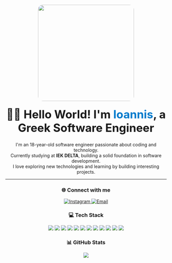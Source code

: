 <div align="center">
  
  <img src="https://github.com/user-attachments/assets/31f6c2cd-92eb-4a89-bf6f-82e906864a73" width="300" style="border-radius: 15px;" />
  
  <h1 style="font-size: 2.5em; font-weight: bold; margin-top: 20px;">
    👋🏽 Hello World! I'm <span style="color:#007acc;">Ioannis</span>, a Greek Software Engineer
  </h1>

  <p>
    I'm an 18-year-old software engineer passionate about coding and technology.<br>
    Currently studying at <strong>IEK DELTA</strong>, building a solid foundation in software development.<br>
    I love exploring new technologies and learning by building interesting projects.
  </p>
  
  <hr/>

  <h3>🌐 Connect with me</h3>
  <p>
    <a href="https://instagram.com/ivvannhs">
      <img src="https://img.shields.io/badge/Instagram-%23E4405F.svg?logo=Instagram&logoColor=white" alt="Instagram" />
    </a>
    <a href="mailto:voglis3006@gmail.com">
      <img src="https://img.shields.io/badge/Email-D14836?logo=gmail&logoColor=white" alt="Email" />
    </a>
  </p>
  
  <h3>💻 Tech Stack</h3>
  <p>
    <img src="https://img.shields.io/badge/c-%2300599C.svg?style=for-the-badge&logo=c&logoColor=white"/>
    <img src="https://img.shields.io/badge/c++-%2300599C.svg?style=for-the-badge&logo=c%2B%2B&logoColor=white"/>
    <img src="https://img.shields.io/badge/css3-%231572B6.svg?style=for-the-badge&logo=css3&logoColor=white"/>
    <img src="https://img.shields.io/badge/html5-%23E34F26.svg?style=for-the-badge&logo=html5&logoColor=white"/>
    <img src="https://img.shields.io/badge/javascript-%23323330.svg?style=for-the-badge&logo=javascript&logoColor=%23F7DF1E"/>
    <img src="https://img.shields.io/badge/php-%23777BB4.svg?style=for-the-badge&logo=php&logoColor=white"/>
    <img src="https://img.shields.io/badge/python-3670A0?style=for-the-badge&logo=python&logoColor=ffdd54"/>
    <img src="https://img.shields.io/badge/windows%20terminal-%234D4D4D.svg?style=for-the-badge&logo=windows-terminal&logoColor=white"/>
    <img src="https://img.shields.io/badge/figma-%23F24E1E.svg?style=for-the-badge&logo=figma&logoColor=white"/>
    <img src="https://img.shields.io/badge/Canva-%2300C4CC.svg?style=for-the-badge&logo=Canva&logoColor=white"/>
    <img src="https://img.shields.io/badge/PowerShell-%235391FE.svg?style=for-the-badge&logo=powershell&logoColor=white"/>
    <img src="https://img.shields.io/badge/NPM-%23CB3837.svg?style=for-the-badge&logo=npm&logoColor=white"/>
  </p>

  <h3>📊 GitHub Stats</h3>
  <img src="https://nirzak-streak-stats.vercel.app/?user=23ioannis&theme=radical&hide_border=false" />
  
</div>
